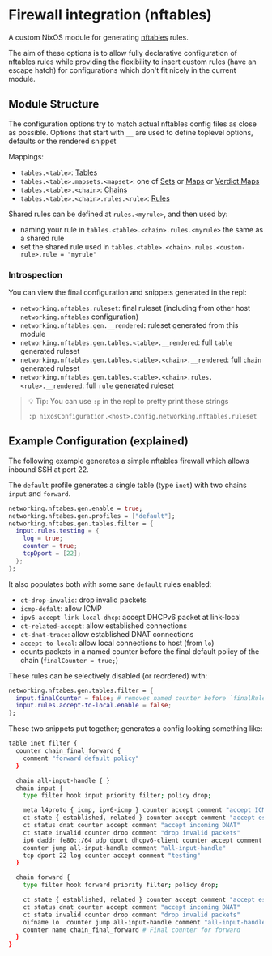 # Firewall integration (nftables)

A custom NixOS module for generating [nftables](https://wiki.nftables.org) rules.

The aim of these options is to allow fully declarative configuration of nftables rules
while providing the flexibility to insert custom rules (have an escape hatch) for configurations
which don't fit nicely in the current module.

## Module Structure

The configuration options try to match actual nftables config files as close as possible.
Options that start with `__` are used to define toplevel options, defaults or the rendered snippet

Mappings:
  - `tables.<table>`: [Tables](https://wiki.nftables.org/wiki-nftables/index.php/Quick_reference-nftables_in_10_minutes#Tables)
  - `tables.<table>.mapsets.<mapset>`: one of [Sets](https://wiki.nftables.org/wiki-nftables/index.php/Sets) or [Maps](https://wiki.nftables.org/wiki-nftables/index.php/Maps) or [Verdict Maps](https://wiki.nftables.org/wiki-nftables/index.php/Verdict_Maps_(vmaps))
  - `tables.<table>.<chain>`: [Chains](https://wiki.nftables.org/wiki-nftables/index.php/Quick_reference-nftables_in_10_minutes#Chains)
  - `tables.<table>.<chain>.rules.<rule>`: [Rules](https://wiki.nftables.org/wiki-nftables/index.php/Quick_reference-nftables_in_10_minutes#Rules)

Shared rules can be defined at `rules.<myrule>`, and then used by:
  - naming your rule in `tables.<table>.<chain>.rules.<myrule>` the same as a shared rule
  - set the shared rule used in `tables.<table>.<chain>.rules.<custom-rule>.rule = "myrule"`

### Introspection

You can view the final configuration and snippets generated in the repl:
  - `networking.nftables.ruleset`: final ruleset (including from other host `networking.nftables` configuration)
  - `networking.nftables.gen.__rendered`: ruleset generated from this module
  - `networking.nftables.gen.tables.<table>.__rendered`: full `table` generated ruleset
  - `networking.nftables.gen.tables.<table>.<chain>.__rendered`: full `chain` generated ruleset
  - `networking.nftables.gen.tables.<table>.<chain>.rules.<rule>.__rendered`: full `rule` generated ruleset

> 💡 Tip: You can use `:p` in the repl to pretty print these strings
>
> `:p nixosConfiguration.<host>.config.networking.nftables.ruleset`

## Example Configuration (explained)

The following example generates a simple nftables firewall which allows inbound SSH at port 22.

The `default` profile generates a single table (type `inet`) with two chains `input` and `forward`.

```nix
networking.nftabes.gen.enable = true;
networking.nftabes.gen.profiles = ["default"];
networking.nftabes.gen.tables.filter = {
  input.rules.testing = {
    log = true;
    counter = true;
    tcpDport = [22];
  };
};
```

It also populates both with some sane `default` rules enabled:
  - `ct-drop-invalid`: drop invalid packets
  - `icmp-defalt`: allow ICMP
  - `ipv6-accept-link-local-dhcp`: accept DHCPv6 packet at link-local
  - `ct-related-accept`: allow established connections
  - `ct-dnat-trace`: allow established DNAT connections
  - `accept-to-local`: allow local connections to host (from `lo`)
  - counts packets in a named counter before the final default policy of the chain (`finalCounter = true;`)

These rules can be selectively disabled (or reordered) with:
```nix
networking.nftabes.gen.tables.filter = {
  input.finalCounter = false; # removes named counter before `finalRule` (if set) / chain policy
  input.rules.accept-to-local.enable = false;
};
```

These two snippets put together; generates a config looking something like:

```bash
table inet filter {
  counter chain_final_forward {
    comment "forward default policy"
  }

  chain all-input-handle { }
  chain input {
    type filter hook input priority filter; policy drop;

    meta l4proto { icmp, ipv6-icmp } counter accept comment "accept ICMPv4 + ICMPv6 (ARP / ping)"
    ct state { established, related } counter accept comment "accept established/related packets"
    ct status dnat counter accept comment "accept incoming DNAT"
    ct state invalid counter drop comment "drop invalid packets"
    ip6 daddr fe80::/64 udp dport dhcpv6-client counter accept comment "accept all DHCPv6 packets received at a link-local address"
    counter jump all-input-handle comment "all-input-handle"
    tcp dport 22 log counter accept comment "testing"
  }

  chain forward {
    type filter hook forward priority filter; policy drop;

    ct state { established, related } counter accept comment "accept established/related packets"
    ct status dnat counter accept comment "accept incoming DNAT"
    ct state invalid counter drop comment "drop invalid packets"
    oifname lo  counter jump all-input-handle comment "all-input-handle"
    counter name chain_final_forward # Final counter for forward
  }
}
```

